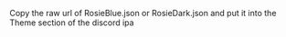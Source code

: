 Copy the raw url of RosieBlue.json or RosieDark.json and put it into the Theme section of the discord ipa
